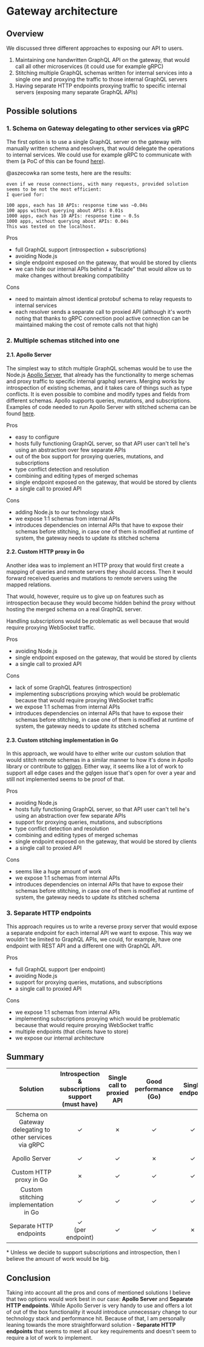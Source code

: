 # Gateway architecture

## Overview

We discussed three different approaches to exposing our API to users.

1. Maintaining one handwritten GraphQL API on the gateway, that would call all other microservices (it could use for example gRPC)
2. Stitching multiple GraphQL schemas written for internal services into a single one and proxying the traffic to those internal GraphQL servers
3. Having separate HTTP endpoints proxying traffic to specific internal servers (exposing many separate GraphQL APIs)

## Possible solutions

### 1. Schema on Gateway delegating to other services via gRPC

The first option is to use a single GraphQL server on the gateway with manually written schema and resolvers, that would delegate the operations to internal services. We could use for example gRPC to communicate with them (a PoC of this can be found [here](https://github.com/kyma-incubator/compass/pull/21/)).

@aszecowka ran some tests, here are the results:

```
even if we reuse connections, with many requests, provided solution seems to be not the most efficient:
I queried for:

100 apps, each has 10 APIs: response time was ~0.04s
100 apps without querying about APIs: 0.01s
1000 apps, each has 10 APIs: response time ~ 0.5s
1000 apps, without querying about APIs: 0.04s
This was tested on the localhost.
```

Pros

- full GraphQL support (introspection + subscriptions)
- avoiding Node.js
- single endpoint exposed on the gateway, that would be stored by clients
- we can hide our internal APIs behind a "facade" that would allow us to make changes without breaking compatibility

Cons

- need to maintain almost identical protobuf schema to relay requests to internal services
- each resolver sends a separate call to proxied API (although it's worth noting that thanks to gRPC connection pool active connection can be maintained making the cost of remote calls not that high)

### 2. Multiple schemas stitched into one

#### 2.1. Apollo Server

The simplest way to stitch multiple GraphQL schemas would be to use the Node.js [Apollo Server](https://www.apollographql.com/), that already has the functionality to merge schemas and proxy traffic to specific internal graphql servers. Merging works by introspection of existing schemas, and it takes care of things such as type conflicts. It is even possible to combine and modify types and fields from different schemas. Apollo supports queries, mutations, and subscriptions. Examples of code needed to run Apollo Server with stitched schema can be found [here](https://www.contentful.com/blog/2019/01/30/combining-apis-graphql-schema-stitching-part-2/).

Pros

- easy to configure
- hosts fully functioning GraphQL server, so that API user can't tell he's using an abstraction over few separate APIs
- out of the box support for proxying queries, mutations, and subscriptions
- type conflict detection and resolution
- combining and editing types of merged schemas
- single endpoint exposed on the gateway, that would be stored by clients
- a single call to proxied API

Cons

- adding Node.js to our technology stack
- we expose 1:1 schemas from internal APIs
- introduces dependencies on internal APIs that have to expose their schemas before stitching, in case one of them is modified at runtime of system, the gateway needs to update its stitched schema

#### 2.2. Custom HTTP proxy in Go

Another idea was to implement an HTTP proxy that would first create a mapping of queries and remote servers they should access. Then it would forward received queries and mutations to remote servers using the mapped relations.

That would, however, require us to give up on features such as introspection because they would become hidden behind the proxy without hosting the merged schema on a real GraphQL server.

Handling subscriptions would be problematic as well because that would require proxying WebSocket traffic.

Pros

- avoiding Node.js
- single endpoint exposed on the gateway, that would be stored by clients
- a single call to proxied API

Cons

- lack of some GraphQL features (introspection)
- implementing subscriptions proxying which would be problematic because that would require proxying WebSocket traffic
- we expose 1:1 schemas from internal APIs
- introduces dependencies on internal APIs that have to expose their schemas before stitching, in case one of them is modified at runtime of system, the gateway needs to update its stitched schema

#### 2.3. Custom stitching implementation in Go

In this approach, we would have to either write our custom solution that would stitch remote schemas in a similar manner to how it's done in Apollo library or contribute to [gqlgen](https://github.com/99designs/gqlgen/issues/5). Either way, it seems like a lot of work to support all edge cases and the gqlgen issue that's open for over a year and still not implemented seems to be proof of that.

Pros

- avoiding Node.js
- hosts fully functioning GraphQL server, so that API user can't tell he's using an abstraction over few separate APIs
- support for proxying queries, mutations, and subscriptions
- type conflict detection and resolution
- combining and editing types of merged schemas
- single endpoint exposed on the gateway, that would be stored by clients
- a single call to proxied API

Cons

- seems like a huge amount of work
- we expose 1:1 schemas from internal APIs
- introduces dependencies on internal APIs that have to expose their schemas before stitching, in case one of them is modified at runtime of system, the gateway needs to update its stitched schema

### 3. Separate HTTP endpoints

This approach requires us to write a reverse proxy server that would expose a separate endpoint for each internal API we want to expose. This way we wouldn't be limited to GraphQL APIs, we could, for example, have one endpoint with REST API and a different one with GraphQL API.

Pros

- full GraphQL support (per endpoint)
- avoiding Node.js
- support for proxying queries, mutations, and subscriptions
- a single call to proxied API

Cons

- we expose 1:1 schemas from internal APIs
- implementing subscriptions proxying which would be problematic because that would require proxying WebSocket traffic
- multiple endpoints (that clients have to store)
- we expose our internal architecture

## Summary

Solution | Introspection & subscriptions support<br>(must have) | Single call to proxied API | Good performance<br>(Go) | Single endpoint | Not exposing internal APIs 1:1 | Low maintenance effort | Relative amount of work
:-:|:-:|:-:|:-:|:-:|:-:|:-:|:-:
Schema on Gateway delegating to other services via gRPC | ✓ | ✗ | ✓ | ✓ | ✓ | ✗ | medium
Apollo Server | ✓ | ✓ | ✗ | ✓ | ✗ | ✓ | very small
Custom HTTP proxy in Go | ✗ | ✓ | ✓ | ✓ | ✗ | ✓ | small*
Custom stitching implementation in Go | ✓ | ✓ | ✓ | ✓ | ✗ | ✓ | big
Separate HTTP endpoints | ✓<br>(per endpoint) | ✓ | ✓ | ✗ | ✗ | ✓ | small

\* Unless we decide to support subscriptions and introspection, then I believe the amount of work would be big.

## Conclusion

Taking into account all the pros and cons of mentioned solutions I believe that two options would work best in our case: **Apollo Server** and **Separate HTTP endpoints**. While Apollo Server is very handy to use and offers a lot of out of the box functionality it would introduce unnecessary change to our technology stack and performance hit. Because of that, I am personally leaning towards the more straightforward solution - **Separate HTTP endpoints** that seems to meet all our key requirements and doesn't seem to require a lot of work to implement.